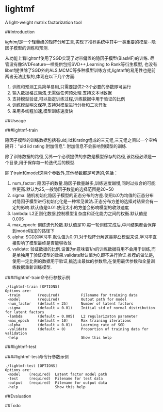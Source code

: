 # lightmf
A light-weight matrix factorization tool

##Introduction

*lightmf*是一个轻量级的矩阵分解工具,实现了推荐系统中其中一类重要的模型--隐因子模型的训练和预测.

从功能上看lightmf使用了SGD实现了对带偏置的隐因子模型(BiasMF)的训练.
尽管没有像SVDFeature一样提供包括SVD++,Learning to Rank等衍生模型,
也没有libmf提供除了SGD外的ALS,MCMC等多种模型训练方式,lightmf的易用性也是前两者无法比拟的,体现在以下几个方面:

1. 训练和预测工具简单易用,只需要提供2-3个必要的参数即可运行
2. 输入数据格式简洁,无需做任何预处理.支持文本id数据
3. 支持模型验证,可以指定训练过程,训练数据中用于验证的比例
4. 训练模型明文保存,支持对模型进行分析和二次开发
5. 采用多线程加速,模型训练速度快

##Useage

###lightmf-train

隐因子模型的训练数据包括有uid,iid和rating组成的三元组,三元组之间以一个空格隔开："uid iid rating 附加信息".
附加信息不会影响到模型的训练.

除了训练数据的路径,另外一个必须提供的参数是模型保存的路径,该路径必须是一个目录,用于保存每一轮迭代后的模型.

除了train和model这两个参数外,其他参数都是可选的,包括：

1. num\_factor: 隐因子的数量.隐因子数量越多,训练速度越慢,同时过拟合的可能性更高.默认为25,一般隐因子数量的选择范围是20~50
2. sigma: 随机初始化隐因子模型的正态分布的方差.使用以0为均值的正态分布对隐因子模型进行初始化化是一种常见做法.正态分布方差的选择对结果会有一定的影响.默认值是0.01.使用太小的方差会影响模型的收敛速度
3. lambda: L2正则化数据,控制模型复杂度和泛化能力之间的权衡.默认值是0.005
4. max\_epoch: 训练迭代轮数.默认值是10.每一轮训练完成后,中间结果都会保存到model指定的路径下
5. alpha: SGD的学习率.默认值为0.01.对于矩阵分解这类非凸模型来说,学习率直接影响了模型最终是否能够收敛
6. validate: 验证数据的比例.设置为n意味着1/n的训练数据将用不会用于训练,而是单独用于验证模型的效果.validate默认值为0,即不进行验证.推荐的做法是,使用一定比例的数据用于验证,挑选出最优的参数后,在使用最优参数和全量训练数据重新训练模型.

####lightmf-train命令行参数示例

    ./lightmf-train [OPTIONS]
    Options are:
     -train        (required)          Filename for training data 
     -model        (required)          Output path for model 
     -num_factor   (default = 25)      Number of latent factors 
     -sigma        (default = 0.01)    Initial std of normal distribution for latent factors 
     -lambda       (default = 0.005)   L2 regularizaton parameter 
     -max_epoch    (default = 10)      Max training iterations 
     -alpha        (default = 0.01)    Learning rate of SGD 
     -validate     (default = 0)       Proportion of training data for validation 
     -help                             Show this help 


###lightmf-test

####lightmf-test命令行参数示例

    ./lightmf-test [OPTIONS]
    Options are:
     -model    (required)  Latent factor model path 
     -test     (required)  Filename for test data 
     -output   (required)  Filename for output data 
     -help                 Show this help 

##Evaluation


##Todo



